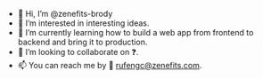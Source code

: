 - 👋 Hi, I’m @zenefits-brody
- 👀 I’m interested in interesting ideas.
- 🌱 I’m currently learning how to build a web app from frontend to backend and bring it to production.
- 💞️ I’m looking to collaborate on ❓.
- 📫 You can reach me by 📧 rufengc@zenefits.com.

<!---
zenefits-brody/zenefits-brody is a ✨ special ✨ repository because its `README.md` (this file) appears on your GitHub profile.
You can click the Preview link to take a look at your changes.
--->
